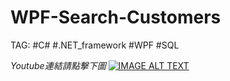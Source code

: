 # WPF-Search-Customers
TAG: #C# #.NET_framework #WPF #SQL 


*Youtube連結請點擊下圖*
[![IMAGE ALT TEXT](https://github.com/Riley-Shu/WPF-Search_Customers/blob/master/Note/image/cover.png)](https://youtu.be/6ozU5NEcswM")

